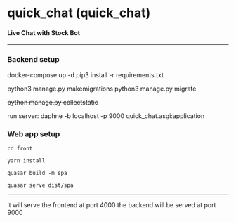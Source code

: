 # quick_chat (quick_chat)
#### Live Chat with Stock Bot
_________

### Backend setup
docker-compose up -d
pip3 install -r requirements.txt

python3 manage.py makemigrations
python3 manage.py migrate

~~python manage.py collectstatic~~

run server:
daphne -b localhost -p 9000 quick_chat.asgi:application

### Web app setup
`cd front`

`yarn install`

`quasar build -m spa`

`quasar serve dist/spa`
_____
it will serve the frontend at port 4000
the backend will be served at port 9000